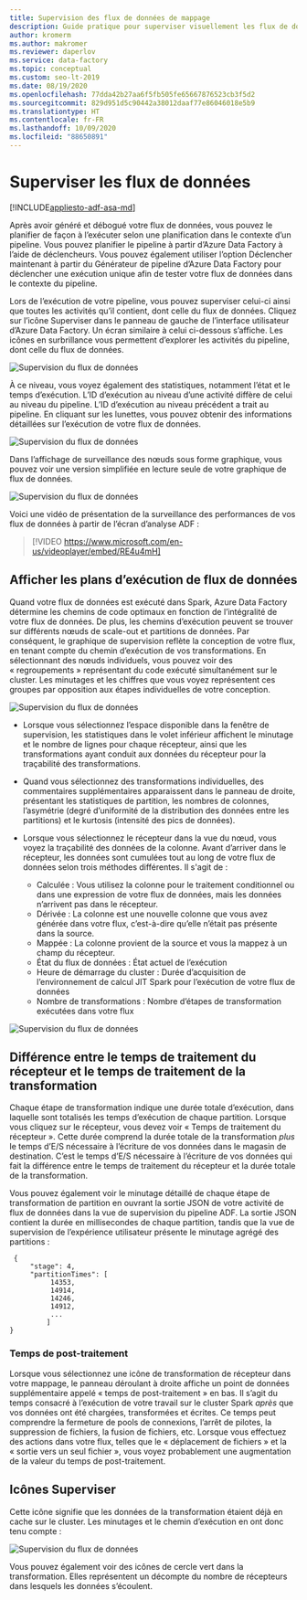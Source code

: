 ```yaml
---
title: Supervision des flux de données de mappage
description: Guide pratique pour superviser visuellement les flux de données de mappage dans Azure Data Factory
author: kromerm
ms.author: makromer
ms.reviewer: daperlov
ms.service: data-factory
ms.topic: conceptual
ms.custom: seo-lt-2019
ms.date: 08/19/2020
ms.openlocfilehash: 77dda42b27aa6f5fb505fe65667876523cb3f5d2
ms.sourcegitcommit: 829d951d5c90442a38012daaf77e86046018e5b9
ms.translationtype: HT
ms.contentlocale: fr-FR
ms.lasthandoff: 10/09/2020
ms.locfileid: "88650891"
---
```

# <a name="monitor-data-flows"></a>Superviser les flux de données

[!INCLUDE[appliesto-adf-asa-md](includes/appliesto-adf-asa-md.md)]

Après avoir généré et débogué votre flux de données, vous pouvez le planifier de façon à l’exécuter selon une planification dans le contexte d’un pipeline. Vous pouvez planifier le pipeline à partir d’Azure Data Factory à l’aide de déclencheurs. Vous pouvez également utiliser l’option Déclencher maintenant à partir du Générateur de pipeline d’Azure Data Factory pour déclencher une exécution unique afin de tester votre flux de données dans le contexte du pipeline.

Lors de l’exécution de votre pipeline, vous pouvez superviser celui-ci ainsi que toutes les activités qu’il contient, dont celle du flux de données. Cliquez sur l’icône Superviser dans le panneau de gauche de l’interface utilisateur d’Azure Data Factory. Un écran similaire à celui ci-dessous s’affiche. Les icônes en surbrillance vous permettent d’explorer les activités du pipeline, dont celle du flux de données.

![Supervision du flux de données](media/data-flow/mon001.png "Supervision du flux de données")

À ce niveau, vous voyez également des statistiques, notamment l’état et le temps d’exécution. L’ID d’exécution au niveau d’une activité diffère de celui au niveau du pipeline. L’ID d’exécution au niveau précédent a trait au pipeline. En cliquant sur les lunettes, vous pouvez obtenir des informations détaillées sur l’exécution de votre flux de données.

![Supervision du flux de données](media/data-flow/monitoring-details.png "Supervision du flux de données")

Dans l’affichage de surveillance des nœuds sous forme graphique, vous pouvez voir une version simplifiée en lecture seule de votre graphique de flux de données.

![Supervision du flux de données](media/data-flow/mon003.png "Supervision du flux de données")

Voici une vidéo de présentation de la surveillance des performances de vos flux de données à partir de l’écran d’analyse ADF :

> [!VIDEO https://www.microsoft.com/en-us/videoplayer/embed/RE4u4mH]

## <a name="view-data-flow-execution-plans"></a>Afficher les plans d’exécution de flux de données

Quand votre flux de données est exécuté dans Spark, Azure Data Factory détermine les chemins de code optimaux en fonction de l’intégralité de votre flux de données. De plus, les chemins d’exécution peuvent se trouver sur différents nœuds de scale-out et partitions de données. Par conséquent, le graphique de supervision reflète la conception de votre flux, en tenant compte du chemin d’exécution de vos transformations. En sélectionnant des nœuds individuels, vous pouvez voir des « regroupements » représentant du code exécuté simultanément sur le cluster. Les minutages et les chiffres que vous voyez représentent ces groupes par opposition aux étapes individuelles de votre conception.

![Supervision du flux de données](media/data-flow/mon004.png "Supervision du flux de données")

* Lorsque vous sélectionnez l’espace disponible dans la fenêtre de supervision, les statistiques dans le volet inférieur affichent le minutage et le nombre de lignes pour chaque récepteur, ainsi que les transformations ayant conduit aux données du récepteur pour la traçabilité des transformations.

* Quand vous sélectionnez des transformations individuelles, des commentaires supplémentaires apparaissent dans le panneau de droite, présentant les statistiques de partition, les nombres de colonnes, l’asymétrie (degré d’uniformité de la distribution des données entre les partitions) et le kurtosis (intensité des pics de données).

* Lorsque vous sélectionnez le récepteur dans la vue du nœud, vous voyez la traçabilité des données de la colonne. Avant d’arriver dans le récepteur, les données sont cumulées tout au long de votre flux de données selon trois méthodes différentes. Il s'agit de :

  * Calculée : Vous utilisez la colonne pour le traitement conditionnel ou dans une expression de votre flux de données, mais les données n’arrivent pas dans le récepteur.
  * Dérivée : La colonne est une nouvelle colonne que vous avez générée dans votre flux, c’est-à-dire qu’elle n’était pas présente dans la source.
  * Mappée : La colonne provient de la source et vous la mappez à un champ du récepteur.
  * État du flux de données : État actuel de l’exécution
  * Heure de démarrage du cluster : Durée d’acquisition de l’environnement de calcul JIT Spark pour l’exécution de votre flux de données
  * Nombre de transformations : Nombre d’étapes de transformation exécutées dans votre flux
  
![Supervision du flux de données](media/data-flow/monitornew.png "Supervision du flux de données - Nouveau")

## <a name="total-sink-processing-time-vs-transformation-processing-time"></a>Différence entre le temps de traitement du récepteur et le temps de traitement de la transformation

Chaque étape de transformation indique une durée totale d’exécution, dans laquelle sont totalisés les temps d’exécution de chaque partition. Lorsque vous cliquez sur le récepteur, vous devez voir « Temps de traitement du récepteur ». Cette durée comprend la durée totale de la transformation *plus* le temps d’E/S nécessaire à l’écriture de vos données dans le magasin de destination. C’est le temps d’E/S nécessaire à l’écriture de vos données qui fait la différence entre le temps de traitement du récepteur et la durée totale de la transformation.

Vous pouvez également voir le minutage détaillé de chaque étape de transformation de partition en ouvrant la sortie JSON de votre activité de flux de données dans la vue de supervision du pipeline ADF. La sortie JSON contient la durée en millisecondes de chaque partition, tandis que la vue de supervision de l’expérience utilisateur présente le minutage agrégé des partitions :

```
 {
     "stage": 4,
     "partitionTimes": [
          14353,
          14914,
          14246,
          14912,
          ...
         ]
}
```

### <a name="post-processing-time"></a>Temps de post-traitement

Lorsque vous sélectionnez une icône de transformation de récepteur dans votre mappage, le panneau déroulant à droite affiche un point de données supplémentaire appelé « temps de post-traitement » en bas. Il s’agit du temps consacré à l’exécution de votre travail sur le cluster Spark *après* que vos données ont été chargées, transformées et écrites. Ce temps peut comprendre la fermeture de pools de connexions, l’arrêt de pilotes, la suppression de fichiers, la fusion de fichiers, etc. Lorsque vous effectuez des actions dans votre flux, telles que le « déplacement de fichiers » et la « sortie vers un seul fichier », vous voyez probablement une augmentation de la valeur du temps de post-traitement.
  
## <a name="monitor-icons"></a>Icônes Superviser

Cette icône signifie que les données de la transformation étaient déjà en cache sur le cluster. Les minutages et le chemin d’exécution en ont donc tenu compte :

![Supervision du flux de données](media/data-flow/mon005.png "Supervision du flux de données")

Vous pouvez également voir des icônes de cercle vert dans la transformation. Elles représentent un décompte du nombre de récepteurs dans lesquels les données s’écoulent.

